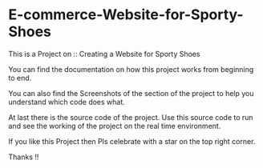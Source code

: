 #  E-commerce-Website-for-Sporty-Shoes

This is a Project on :: Creating a Website for Sporty Shoes

You can find the documentation on how this project works from beginning to end.

You can also find the Screenshots of the section of the project to help you understand which code does what.

At last there is the source code of the project. Use this source code to run and see the working of the project on the real time environment.

If you like this Project then Pls celebrate with a star on the top right corner.

Thanks !!
